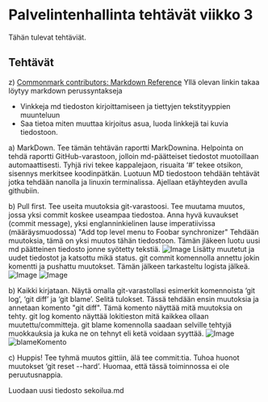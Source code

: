 # Palvelintenhallinta tehtävät viikko 3
Tähän tulevat tehtäviät.

## Tehtävät
z) [Commonmark contributors: Markdown Reference](https://commonmark.org/help/)
Yllä olevan linkin takaa löytyy markdown perussyntakseja
- Vinkkeja md tiedoston kirjoittamiseen ja tiettyjen tekstityyppien muunteluun
- Saa tietoa miten muuttaa kirjoitus asua, luoda linkkejä tai kuvia tiedostoon.

a) MarkDown. Tee tämän tehtävän raportti MarkDownina. Helpointa on tehdä raportti GitHub-varastoon, jolloin md-päätteiset tiedostot muotoillaan automaattisesti. Tyhjä rivi tekee kappalejaon, risuaita ‘#’ tekee otsikon, sisennys merkitsee koodinpätkän.
Luotuun MD tiedostoon tehdään tehtävät jotka tehdään nanolla ja linuxin terminalissa. Ajellaan etäyhteyden avulla githubiin.

b) Pull first. Tee useita muutoksia git-varastoosi. Tee muutama muutos, jossa yksi commit koskee useampaa tiedostoa. Anna hyvä kuvaukset (commit message), yksi englanninkielinen lause imperatiivissa (määräysmuodossa) "Add top level menu to Foobar synchronizer"
Tehdään muutoksia, tämä on yksi muutos tähän tiedostoon. Tämän jläkeen luotu uusi md päätteinen tiedosto jonne syötetty tekstiä.
![Image](file:///home/atte/Pictures/Screenshot_2021-11-16_20-56-33.png)
Lisätty muutetut ja uudet tiedostot ja katsottu mikä status. git commit komennolla annettu jokin komentti ja pushattu muutokset. Tämän jälkeen tarkasteltu logista jälkeä.
![Image](file:///home/atte/Pictures/Screenshot_2021-11-16_20-58-03.png)
![Image](file:///home/atte/Pictures/Screenshot_2021-11-16_20-58-25.png)

b) Kaikki kirjataan. Näytä omalla git-varastollasi esimerkit komennoista ‘git log’, ‘git diff’ ja ‘git blame’. Selitä tulokset.
Tässä tehdään ensin muutoksia ja annetaan komento "git diff". Tämä komento näyttää mitä muutoksia on tehty. git log komento näyttää lokitieston mitä kaikkea ollaan muutettu/committeja. git blame komennolla saadaan selville tehtyjä muokkauksia ja kuka ne on tehnyt eli ketä voidaan syyttää.
![Image](file:///home/atte/Pictures/muutoksetDIFF.png)
![blameKomento](file:///home/atte/Pictures/blame.png)

c) Huppis! Tee tyhmä muutos gittiin, älä tee commit:tia. Tuhoa huonot muutokset ‘git reset --hard’. Huomaa, että tässä toiminnossa ei ole peruutusnappia.

Luodaan uusi tiedosto sekoilua.md
